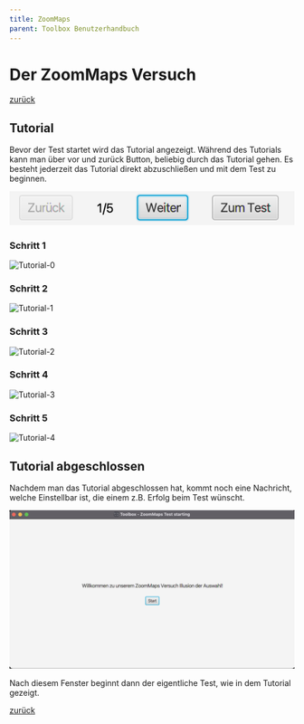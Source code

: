 ```yaml
---
title: ZoomMaps
parent: Toolbox Benutzerhandbuch
---
```

# Der ZoomMaps Versuch
[zurück](toolbox.md)
## Tutorial
Bevor der Test startet wird das Tutorial angezeigt. Während des Tutorials kann man über vor und zurück Button, beliebig durch das Tutorial gehen. Es besteht jederzeit das Tutorial direkt abzuschließen und mit dem Test zu beginnen.

![ProgressBar-Tutorial](resources/tutorial-progress.png)

### Schritt 1
![Tutorial-0](https://raw.githubusercontent.com/weichware10/dokumente/main/tutorial/zoommaps/0.png)
### Schritt 2
![Tutorial-1](https://raw.githubusercontent.com/weichware10/dokumente/main/tutorial/zoommaps/1.png)
### Schritt 3
![Tutorial-2](https://raw.githubusercontent.com/weichware10/dokumente/main/tutorial/zoommaps/2.png)
### Schritt 4
![Tutorial-3](https://raw.githubusercontent.com/weichware10/dokumente/main/tutorial/zoommaps/3.png)
### Schritt 5
![Tutorial-4](https://raw.githubusercontent.com/weichware10/dokumente/main/tutorial/zoommaps/4.png)

## Tutorial abgeschlossen
Nachdem man das Tutorial abgeschlossen hat, kommt noch eine Nachricht, welche Einstellbar ist, die einem z.B. Erfolg beim Test wünscht.

![PreTest-Screen](resources/zoommaps-pretest.png)

Nach diesem Fenster beginnt dann der eigentliche Test, wie in dem Tutorial gezeigt.

[zurück](toolbox.md)
